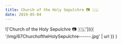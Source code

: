 ```yaml
---
title: Church of the Holy Sepulchre 📷 🇮🇱
date: 2019-05-04
---
```


!['Church of the Holy Sepulchre 📷 🇮🇱']({{ '/img/67ChurchoftheHolySepulchre------.jpg' | url }} )
<br>
